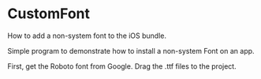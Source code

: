 # CustomFont
How to add a non-system font to the iOS bundle.


Simple program to demonstrate how to install a non-system Font on an app.

First, get the Roboto font from Google.
Drag the .ttf files to the project.
